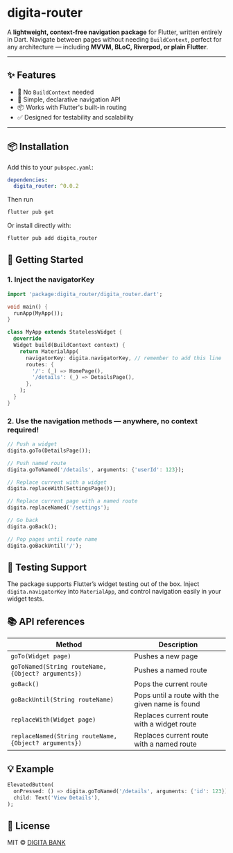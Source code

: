 # digita-router

A **lightweight, context-free navigation package** for Flutter, written entirely in Dart. Navigate between pages without needing `BuildContext`, perfect for any architecture — including **MVVM, BLoC, Riverpod, or plain Flutter**.

---

## ✨ Features

- 🚫 No `BuildContext` needed
- 🔁 Simple, declarative navigation API
- 📦 Works with Flutter's built-in routing
- ✅ Designed for testability and scalability

---

## 📦 Installation

Add this to your `pubspec.yaml`:

```yaml
dependencies:
  digita_router: ^0.0.2
```

Then run

```bash
flutter pub get
```

Or install directly with:

```bash
flutter pub add digita_router
```

## 🚀 Getting Started

### 1. Inject the navigatorKey

```dart
import 'package:digita_router/digita_router.dart';

void main() {
  runApp(MyApp());
}

class MyApp extends StatelessWidget {
  @override
  Widget build(BuildContext context) {
    return MaterialApp(
      navigatorKey: digita.navigatorKey, // remember to add this line
      routes: {
        '/': (_) => HomePage(),
        '/details': (_) => DetailsPage(),
      },
    );
  }
}
```

### 2. Use the navigation methods — anywhere, no context required!

```dart
// Push a widget
digita.goTo(DetailsPage());

// Push named route
digita.goToNamed('/details', arguments: {'userId': 123});

// Replace current with a widget
digita.replaceWith(SettingsPage());

// Replace current page with a named route
digita.replaceNamed('/settings');

// Go back
digita.goBack();

// Pop pages until route name
digita.goBackUntil('/');
```

## 🧪 Testing Support

The package supports Flutter’s widget testing out of the box. Inject `digita.navigatorKey` into `MaterialApp`, and control navigation easily in your widget tests.

## 📚 API references

| Method                                                | Description                                     |
| ----------------------------------------------------- | ----------------------------------------------- |
| `goTo(Widget page)`                                   | Pushes a new page                               |
| `goToNamed(String routeName, {Object? arguments})`    | Pushes a named route                            |
| `goBack()`                                            | Pops the current route                          |
| `goBackUntil(String routeName)`                       | Pops until a route with the given name is found |
| `replaceWith(Widget page)`                            | Replaces current route with a widget route      |
| `replaceNamed(String routeName, {Object? arguments})` | Replaces current route with a named route       |

## 💡 Example

```dart
ElevatedButton(
  onPressed: () => digita.goToNamed('/details', arguments: {'id': 123}),
  child: Text('View Details'),
);
```

## 📄 License

MIT © [DIGITA BANK](https://digitabank.com)
